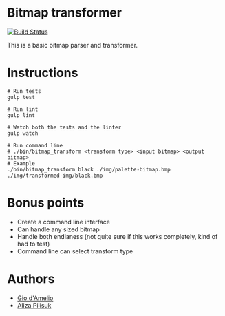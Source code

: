 # Bitmap transformer
[![Build Status](https://travis-ci.org/giodamelio/bitmap_transformer.svg?branch=master)](https://travis-ci.org/giodamelio/bitmap_transformer)

This is a basic bitmap parser and transformer.

# Instructions

    # Run tests
    gulp test

    # Run lint
    gulp lint

    # Watch both the tests and the linter
    gulp watch

    # Run command line
    # ./bin/bitmap_transform <transform type> <input bitmap> <output bitmap>
    # Example
    ./bin/bitmap_transform black ./img/palette-bitmap.bmp ./img/transformed-img/black.bmp

# Bonus points

  - Create a command line interface
  - Can handle any sized bitmap
  - Handle both endianess (not quite sure if this works completely, kind of had to test)
  - Command line can select transform type

# Authors

  - [Gio d'Amelio](https://github.com/giodamelio)
  - [Aliza Pilisuk](https://github.com/aliza89p)
